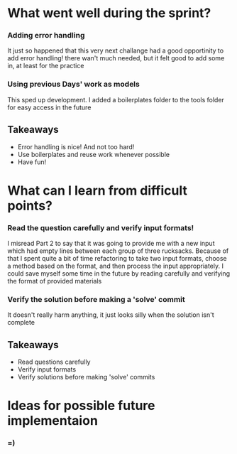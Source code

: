# What went well during the sprint?

### Adding error handling

It just so happened that this very next challange had a good opportinity to add
error handling! there wan't much needed, but it felt good to add some in, at
least for the practice

### Using previous Days' work as models

This sped up development. I added a boilerplates folder to the tools folder for
easy access in the future

## Takeaways

- Error handling is nice! And not too hard!
- Use boilerplates and reuse work whenever possible
- Have fun!

# What can I learn from difficult points?

### Read the question carefully and verify input formats!

I misread Part 2 to say that it was going to provide me with a new input which
had empty lines between each group of three rucksacks. Because of that I spent
quite a bit of time refactoring to take two input formats, choose a method based
on the format, and then process the input appropriately. I could save myself
some time in the future by reading carefully and verifying the format of
provided materials

### Verify the solution before making a 'solve' commit

It doesn't really harm anything, it just looks silly when the solution isn't
complete

## Takeaways

- Read questions carefully
- Verify input formats
- Verify solutions before making 'solve' commits

# Ideas for possible future implementaion

### =)
